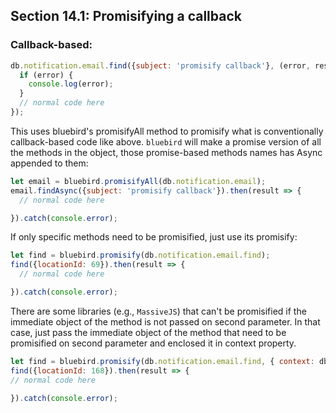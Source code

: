 ## Section 14.1: Promisifying a callback

### Callback-based:
```js
db.notification.email.find({subject: 'promisify callback'}, (error, result) => {
  if (error) {
    console.log(error);
  }
  // normal code here
});
```

This uses bluebird's promisifyAll method to promisify what is conventionally 
callback-based code like above. `bluebird` will make a promise version of all the 
methods in the object, those promise-based methods names has Async appended to them:
```js
let email = bluebird.promisifyAll(db.notification.email);
email.findAsync({subject: 'promisify callback'}).then(result => {
  // normal code here

}).catch(console.error);
```

If only specific methods need to be promisified, just use its promisify:
```js
let find = bluebird.promisify(db.notification.email.find);
find({locationId: 69}).then(result => {
  // normal code here

}).catch(console.error);
```

There are some libraries (e.g., `MassiveJS`) that can't be promisified if the 
immediate object of the method is not passed on second parameter. In that case, just 
pass the immediate object of the method that need to be promisified on second 
parameter and enclosed it in context property.
```js
let find = bluebird.promisify(db.notification.email.find, { context: db.notification.email });
find({locationId: 168}).then(result => {
// normal code here

}).catch(console.error);
```